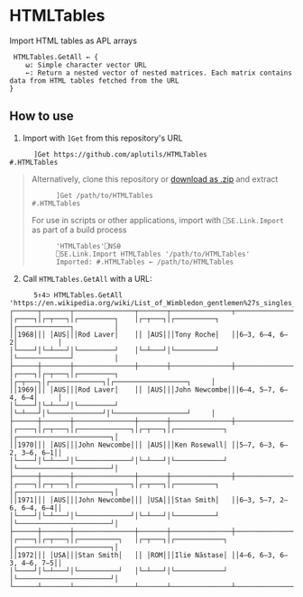 # HTMLTables
Import HTML tables as APL arrays

```APL
 HTMLTables.GetAll ← {
    ⍵: Simple character vector URL
    ←: Return a nested vector of nested matrices. Each matrix contains data from HTML tables fetched from the URL
}
```

## How to use
1. Import with `]Get` from this repository's URL

```APL
      ]Get https://github.com/aplutils/HTMLTables
#.HTMLTables
```

> Alternatively, clone this repository or [download as .zip](https://github.com/aplutils/HTMLTables/archive/refs/heads/main.zip) and extract
> ```APL
>       ]Get /path/to/HTMLTables
> #.HTMLTables
> ```
> For use in scripts or other applications, import with `⎕SE.Link.Import` as part of a build process
> ```APL
>       'HTMLTables'⎕NS⍬
>       ⎕SE.Link.Import HTMLTables '/path/to/HTMLTables'
>       Imported: #.HTMLTables ← /path/to/HTMLTables
> ```

2. Call `HTMLTables.GetAll` with a URL:

```APL
      5↑4⊃ HTMLTables.GetAll 'https://en.wikipedia.org/wiki/List_of_Wimbledon_gentlemen%27s_singles_champions'
┌──────┬───────┬───────────────┬───────┬───────────────┬─────────────────────────┐
│┌────┐│┌─┬───┐│┌─────────┐    │┌─┬───┐│┌──────────┐   │┌─────────────┐          │
││1968│││ │AUS│││Rod Laver│    ││ │AUS│││Tony Roche│   ││6–3, 6–4, 6–2│          │
│└────┘│└─┴───┘│└─────────┘    │└─┴───┘│└──────────┘   │└─────────────┘          │
├──────┼───────┼───────────────┼───────┼───────────────┼─────────────────────────┤
│┌────┐│┌─┬───┐│┌─────────┐    │┌─┬───┐│┌─────────────┐│┌──────────────────┐     │
││1969│││ │AUS│││Rod Laver│    ││ │AUS│││John Newcombe│││6–4, 5–7, 6–4, 6–4│     │
│└────┘│└─┴───┘│└─────────┘    │└─┴───┘│└─────────────┘│└──────────────────┘     │
├──────┼───────┼───────────────┼───────┼───────────────┼─────────────────────────┤
│┌────┐│┌─┬───┐│┌─────────────┐│┌─┬───┐│┌────────────┐ │┌───────────────────────┐│
││1970│││ │AUS│││John Newcombe│││ │AUS│││Ken Rosewall│ ││5–7, 6–3, 6–2, 3–6, 6–1││
│└────┘│└─┴───┘│└─────────────┘│└─┴───┘│└────────────┘ │└───────────────────────┘│
├──────┼───────┼───────────────┼───────┼───────────────┼─────────────────────────┤
│┌────┐│┌─┬───┐│┌─────────────┐│┌─┬───┐│┌──────────┐   │┌───────────────────────┐│
││1971│││ │AUS│││John Newcombe│││ │USA│││Stan Smith│   ││6–3, 5–7, 2–6, 6–4, 6–4││
│└────┘│└─┴───┘│└─────────────┘│└─┴───┘│└──────────┘   │└───────────────────────┘│
├──────┼───────┼───────────────┼───────┼───────────────┼─────────────────────────┤
│┌────┐│┌─┬───┐│┌──────────┐   │┌─┬───┐│┌────────────┐ │┌───────────────────────┐│
││1972│││ │USA│││Stan Smith│   ││ │ROM│││Ilie Năstase│ ││4–6, 6–3, 6–3, 4–6, 7–5││
│└────┘│└─┴───┘│└──────────┘   │└─┴───┘│└────────────┘ │└───────────────────────┘│
└──────┴───────┴───────────────┴───────┴───────────────┴─────────────────────────┘
```
